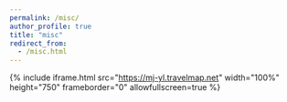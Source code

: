 ```yaml
---
permalink: /misc/
author_profile: true
title: "misc"
redirect_from:
  - /misc.html
---
```


{% include iframe.html src="https://mj-yl.travelmap.net" width="100%" height="750" frameborder="0" allowfullscreen=true %}


